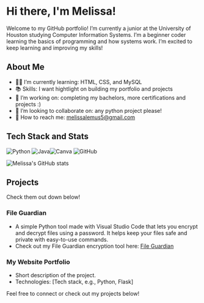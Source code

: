 # Hi there, I'm Melissa!

Welcome to my GitHub portfolio! I’m currently a junior at the University of Houston studying Computer Information Systems. I’m a beginner coder learning the basics of programming and how systems work. I’m excited to keep learning and improving my skills!

##  About Me

- 👩‍💻 I’m currently learning: HTML, CSS, and MySQL
- 📚 Skills: I want hightlight on building my portfolio and projects
- 🔭 I’m working on: completing my bachelors, more certifications and projects :)
- 🤝 I’m looking to collaborate on: any python project please!
- 📧 How to reach me: melissalemus5@gmail.com
  
##  Tech Stack and Stats
![Python](https://img.shields.io/badge/python-3670A0?style=flat&logo=python&logoColor=ffdd54) ![Java](https://img.shields.io/badge/java-%23ED8B00.svg?style=flat&logo=openjdk&logoColor=white)![Canva](https://img.shields.io/badge/Canva-%2300C4CC.svg?style=flat&logo=Canva&logoColor=white) ![GitHub](https://img.shields.io/badge/github-%23121011.svg?style=flat&logo=github&logoColor=white) 

![Melissa's GitHub stats](https://github-readme-stats.vercel.app/api?username=melissalemus&show_icons=true&theme=radical)

##  Projects

Check them out down below!

### File Guardian 
- A simple Python tool made with Visual Studio Code that lets you encrypt and decrypt files using a password. It helps keep your files safe and private with easy-to-use commands.
- Check out my File Guardian encryption tool here: [File Guardian](https://github.com/melissalemus/File-Guardian)

### My Website Portfolio
- Short description of the project.
- Technologies: [Tech stack, e.g., Python, Flask]

Feel free to connect or check out my projects below!

